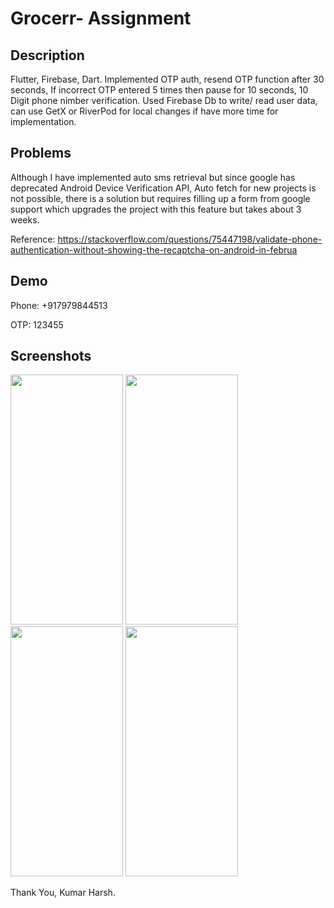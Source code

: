 
# Grocerr- Assignment



## Description

Flutter, Firebase, Dart. Implemented OTP auth, resend OTP function after 30 seconds, If incorrect OTP entered 5 times then pause for 10 seconds, 10 Digit phone nimber verification. Used Firebase Db to write/ read user data, can use GetX or RiverPod for local changes if have more time for implementation.


## Problems

Although I have implemented auto sms retrieval but since google has deprecated Android Device Verification API, Auto fetch for new projects is not possible, there is a solution but requires filling up a form from google support which upgrades the project with this feature but takes about 3 weeks.

Reference: https://stackoverflow.com/questions/75447198/validate-phone-authentication-without-showing-the-recaptcha-on-android-in-februa


## Demo

Phone: +917979844513

OTP: 123455


## Screenshots

<img src="https://user-images.githubusercontent.com/76583677/229296534-1d135eab-8ed5-4563-acad-aeea497e1ce0.jpg" width="180" height="400">  <img src="https://user-images.githubusercontent.com/76583677/229296536-cad5da2e-f86d-4f6e-b12a-ae501cec2d1e.jpg" width="180" height="400">   <img src="https://user-images.githubusercontent.com/76583677/229296538-1a8b090b-af58-401c-ac4a-2b57c59f82aa.jpg" width="180" height="400">  <img src="https://user-images.githubusercontent.com/76583677/229296541-56ec2a75-45db-486d-a591-9199143ebed8.jpg" width="180" height="400">



Thank You,
Kumar Harsh.

